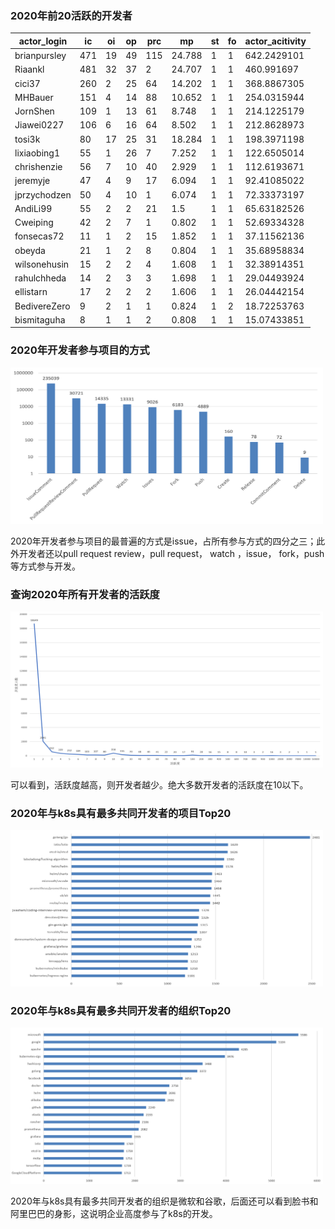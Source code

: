 
### 2020年前20活跃的开发者

| actor_login | ic | oi | op | prc | mp | st | fo | actor_acitivity |
| --- | --- | --- | --- | --- | --- | --- | --- | --- |
| brianpursley | 471 | 19 | 49 | 115 | 24.788 | 1 | 1 | 642.2429101 |
| Riaankl | 481 | 32 | 37 | 2 | 24.707 | 1 | 1 | 460.991697 |
| cici37 | 260 | 2 | 25 | 64 | 14.202 | 1 | 1 | 368.8867305 |
| MHBauer | 151 | 4 | 14 | 88 | 10.652 | 1 | 1 | 254.0315944 |
| JornShen | 109 | 1 | 13 | 61 | 8.748 | 1 | 1 | 214.1225179 |
| Jiawei0227 | 106 | 6 | 16 | 64 | 8.502 | 1 | 1 | 212.8628973 |
| tosi3k | 80 | 17 | 25 | 31 | 18.284 | 1 | 1 | 198.3971198 |
| lixiaobing1 | 55 | 1 | 26 | 7 | 7.252 | 1 | 1 | 122.6505014 |
| chrishenzie | 56 | 7 | 10 | 40 | 2.929 | 1 | 1 | 112.6193671 |
| jeremyje | 47 | 4 | 9 | 17 | 6.094 | 1 | 1 | 92.41085022 |
| jprzychodzen | 50 | 4 | 10 | 1 | 6.074 | 1 | 1 | 72.33373197 |
| AndiLi99 | 55 | 2 | 2 | 21 | 1.5 | 1 | 1 | 65.63182526 |
| Cweiping | 42 | 2 | 7 | 1 | 0.802 | 1 | 1 | 52.69334328 |
| fonsecas72 | 11 | 1 | 2 | 15 | 1.852 | 1 | 1 | 37.11562136 |
| obeyda | 21 | 1 | 2 | 8 | 0.804 | 1 | 1 | 35.68958834 |
| wilsonehusin | 15 | 2 | 2 | 4 | 1.608 | 1 | 1 | 32.38914351 |
| rahulchheda | 14 | 2 | 3 | 3 | 1.698 | 1 | 1 | 29.04493924 |
| ellistarn | 17 | 2 | 2 | 2 | 1.606 | 1 | 1 | 26.04442154 |
| BedivereZero | 9 | 2 | 1 | 1 | 0.824 | 1 | 2 | 18.72253763 |
| bismitaguha | 8 | 1 | 1 | 2 | 0.808 | 1 | 1 | 15.07433851 |


### 2020年开发者参与项目的方式

<!-- ![](./img/type.png) -->

<img src="./img/type.png"  height="250px" width="500px"> 

2020年开发者参与项目的最普遍的方式是issue，占所有参与方式的四分之三；此外开发者还以pull request review，pull request， watch ，issue， fork，push等方式参与开发。

### 查询2020年所有开发者的活跃度

<img src="./img/all_developer_activity.png"  height="250px" width="500px"> 

可以看到，活跃度越高，则开发者越少。绝大多数开发者的活跃度在10以下。

### 2020年与k8s具有最多共同开发者的项目Top20

<!-- ![](./img/repo20.png) -->

<img src="./img/repo20.png" height="250px" width="500px"> 


### 2020年与k8s具有最多共同开发者的组织Top20

<!-- ![](./img/org20.png) -->

<img src="./img/org20.png" height="250px" width="500px"> 


2020年与k8s具有最多共同开发者的组织是微软和谷歌，后面还可以看到脸书和阿里巴巴的身影，这说明企业高度参与了k8s的开发。

